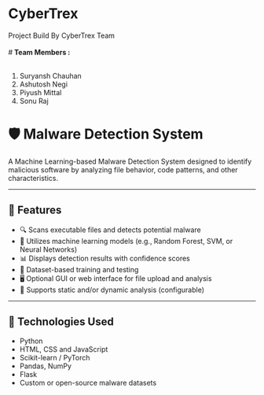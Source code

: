 # CyberTrex
Project Build By CyberTrex Team <br><br>
#<b> Team Members : </b> <br><br> 
1. Suryansh Chauhan <br>
2. Ashutosh Negi <br>
3. Piyush Mittal <br>
4. Sonu Raj <br>

# 🛡️ Malware Detection System

A Machine Learning-based Malware Detection System designed to identify malicious software by analyzing file behavior, code patterns, and other characteristics.

---

## 📌 Features

- 🔍 Scans executable files and detects potential malware
- 🤖 Utilizes machine learning models (e.g., Random Forest, SVM, or Neural Networks)
- 📊 Displays detection results with confidence scores
- 🧪 Dataset-based training and testing
- 🖥️ Optional GUI or web interface for file upload and analysis
- 📁 Supports static and/or dynamic analysis (configurable)

---

## 🧠 Technologies Used

- Python 
- HTML, CSS and JavaScript 
- Scikit-learn / PyTorch  
- Pandas, NumPy  
- Flask    
- Custom or open-source malware datasets


